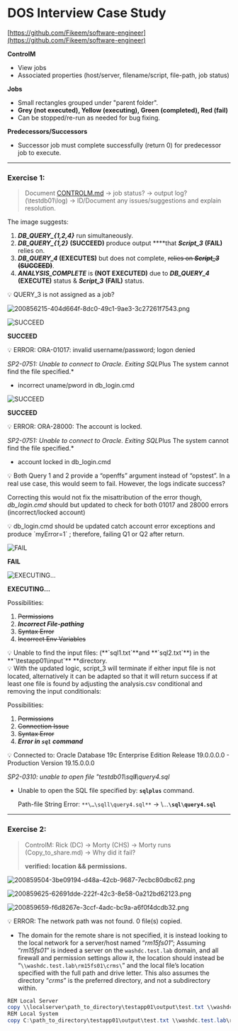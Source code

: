 # DOS Interview Case Study

[https://github.com/Fikeem/software-engineer](https://github.com/Fikeem/software-engineer)

**ControlM**

- View jobs
- Associated properties (host/server, filename/script, file-path, job status)

**Jobs**

- Small rectangles grouped under "parent folder".
- **Grey (not executed), Yellow (executing), Green (completed), Red (fail)**
- Can be stopped/re-run as needed for bug fixing.

**Predecessors/Successors**

- Successor job must complete successfully (return 0) for predecessor job to execute.

---

### Exercise 1:

> Document [CONTROLM.md](http://controlm.md/) -> job status? -> output log? (\testdb01\log) -> ID/Document any issues/suggestions and explain resolution.
> 

The image suggests:

1. ***DB_QUERY_{1,2,4}*** run simultaneously.
2. ***DB_QUERY_{1,2}*** **(SUCCEED)** produce output ****that ***Script_3*** **(FAIL)** relies on.
3. ***DB_QUERY_4* (EXECUTES)** but does not complete, ~~relies on ***Script_3* (SUCCEED)**~~. 
4. ***ANALYSIS_COMPLETE*** is **(NOT EXECUTED)** due to ***DB_QUERY_4*** **(EXECUTE)** status & ***Script_3*** **(FAIL)** status. 

<aside>
💡 QUERY_3 is not assigned as a job?

</aside>

![200856215-404d664f-8dc0-49c1-9ae3-3c27261f7543.png](DOS%20Interview%20Case%20Study%202a7583bc0488409eb443e48499d4daf4/200856215-404d664f-8dc0-49c1-9ae3-3c27261f7543.png)

![**SUCCEED**](DOS%20Interview%20Case%20Study%202a7583bc0488409eb443e48499d4daf4/200856431-f1b23ab1-8ba6-4d1c-bf6f-9bc652f46555.png)

**SUCCEED**

<aside>
💡 ERROR:
ORA-01017: invalid username/password; logon denied

*SP2-0751: Unable to connect to Oracle.  Exiting SQL*Plus
The system cannot find the file specified.*

</aside>

- incorrect uname/pword in db_login.cmd

![**SUCCEED**](DOS%20Interview%20Case%20Study%202a7583bc0488409eb443e48499d4daf4/200856496-80528e82-cc30-4440-ac60-a3446c4d7752.png)

**SUCCEED**

<aside>
💡 ERROR:
ORA-28000: The account is locked.

*SP2-0751: Unable to connect to Oracle.  Exiting SQL*Plus
The system cannot find the file specified.*

</aside>

- account locked in db_login.cmd

<aside>
💡 Both Query 1 and 2 provide a “openffs” argument instead of “opstest”. In a real use case, this would seem to fail. However, the logs indicate success?

Correcting this would not fix the misattribution of the error though, *db_login.cmd* should but updated to check for both 01017 and 28000 errors (incorrect/locked account)

</aside>

<aside>
💡 db_login.cmd should be updated catch account error exceptions and produce `myError=1` ; therefore, failing Q1 or Q2 after return.

</aside>

![**FAIL**](DOS%20Interview%20Case%20Study%202a7583bc0488409eb443e48499d4daf4/200856599-f1a6c38e-82a0-49a3-a05e-76e6c3a3378f.png)

**FAIL**

![**EXECUTING…**](DOS%20Interview%20Case%20Study%202a7583bc0488409eb443e48499d4daf4/200856678-a9acb46f-362c-4cb6-9604-e23c11de16d3.png)

**EXECUTING…**

Possibilities:

1. ~~Permissions~~
2. ***Incorrect File-pathing***
3. ~~Syntax Error~~
4. ~~Incorrect Env Variables~~

<aside>
💡 Unable to find the input files: (**`sql1.txt`**and **`sql2.txt`**) in the **`\testapp01\input`** **directory.

</aside>

<aside>
💡 With the updated logic, script_3 will terminate if either input file is not located, alternatively it can be adapted so that it will return success if at least one file is found by adjusting the analysis.csv conditional and removing the input conditionals:

</aside>

Possibilities:

1. ~~Permissions~~
2. ~~Connection Issue~~
3. ~~Syntax Error~~
4. ***Error in `sql` command***

<aside>
💡 Connected to:
Oracle Database 19c Enterprise Edition Release 19.0.0.0.0 - Production
Version 19.15.0.0.0

*SP2-0310: unable to open file "testdb01\sql**l**\query4.sql*

</aside>

- Unable to open the SQL file specified by: **`sqlplus`** command.
    
    Path-file String Error: `**\…\sqll\query4.sql**` → \…**`\sql\query4.sql`**
    

---

### Exercise 2:

> ControlM: Rick (DC) -> Morty (CHS) -> Morty runs (Copy_to_share.md) -> Why did it fail?
> 
> 
> **verified: location && permissions.**
> 

![200859504-3be09194-d48a-42cb-9687-7ecbc80dbc62.png](DOS%20Interview%20Case%20Study%202a7583bc0488409eb443e48499d4daf4/200859504-3be09194-d48a-42cb-9687-7ecbc80dbc62.png)

![200859625-62691dde-222f-42c3-8e58-0a212bd62123.png](DOS%20Interview%20Case%20Study%202a7583bc0488409eb443e48499d4daf4/200859625-62691dde-222f-42c3-8e58-0a212bd62123.png)

![200859659-f6d8267e-3ccf-4adc-bc9a-a6f0f4dcdb32.png](DOS%20Interview%20Case%20Study%202a7583bc0488409eb443e48499d4daf4/200859659-f6d8267e-3ccf-4adc-bc9a-a6f0f4dcdb32.png)

<aside>
💡 ERROR: The network path was not found.
0 file(s) copied.

</aside>

- The domain for the remote share is not specified, it is instead looking to the local network for a server/host named “*rm15fs01*”; Assuming “*rm15fs01*” is indeed a server on the `washdc.test.lab` domain, and all firewall and permission settings allow it, the location should instead be “`\\washdc.test.lab\rm15fs01\crms\`” and the local file’s location specified with the full path and drive letter. This also assumes the directory “*crms*” is the preferred directory, and not a subdirectory within.

```powershell
REM Local Server
copy \\localserver\path_to_directory\testapp01\output\test.txt \\washdc.test.lab\rm15fs01\crms\
REM Local System
copy C:\path_to_directory\testapp01\output\test.txt \\washdc.test.lab\rm15fs01\crms\
```